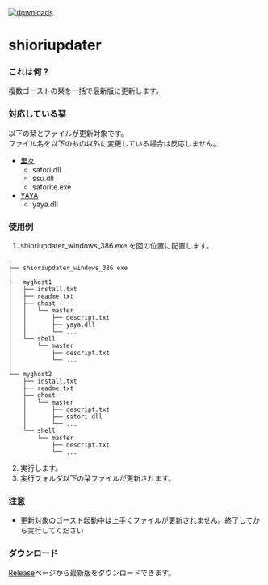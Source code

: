 
[![downloads](https://img.shields.io/github/downloads/apxxxxxxe/shioriupdater/total?color=blue)](https://github.com/apxxxxxxe/shioriupdater/releases)
# shioriupdater
### これは何？

複数ゴーストの栞を一括で最新版に更新します。

### 対応している栞
以下の栞とファイルが更新対象です。  
ファイル名を以下のもの以外に変更している場合は反応しません。
- [里々](https://github.com/ponapalt/satoriya-shiori)
  - satori.dll
  - ssu.dll
  - satorite.exe
- [YAYA](https://github.com/ponapalt/yaya-shiori)
  - yaya.dll

### 使用例

1. shioriupdater_windows_386.exe を図の位置に配置します。

```
.
├── shioriupdater_windows_386.exe
│
├── myghost1
│   ├── install.txt
│   ├── readme.txt
│   ├── ghost
│   │   └── master
│   │       ├── descript.txt
│   │       ├── yaya.dll
│   │       └── ...
│   └── shell
│       └── master
│           ├── descript.txt
│           └── ...
│
└── myghost2
    ├── install.txt
    ├── readme.txt
    ├── ghost
    │   └── master
    │       ├── descript.txt
    │       ├── satori.dll
    │       └── ...
    └── shell
        └── master
            ├── descript.txt
            └── ...
```

2. 実行します。
3. 実行フォルダ以下の栞ファイルが更新されます。

### 注意
- 更新対象のゴースト起動中は上手くファイルが更新されません。終了してから実行してください

### ダウンロード
[Release](https://github.com/apxxxxxxe/shioriupdater/releases)ページから最新版をダウンロードできます。
